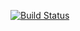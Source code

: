 [![Build Status](https://armdrone.strahlungsfrei.de/api/badges/armhf-docker-library/drone-golang/status.svg)](https://armdrone.strahlungsfrei.de/armhf-docker-library/drone-golang)
